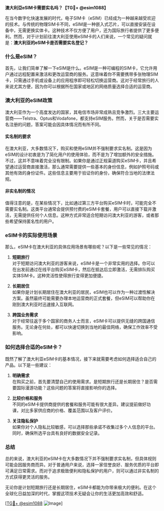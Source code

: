 **澳大利亞eSIM卡需要实名吗？【TG💪+ @esim1088】**

在当今数字化快速发展的时代，电子SIM卡（eSIM）已经成为一种越来越受欢迎的技术。与传统的物理SIM卡不同，eSIM是一种嵌入式芯片，可以直接安装在设备中，无需更换实体卡。这种技术不仅方便了用户，还为国际旅行者提供了更多便利。然而，对于计划前往澳大利亚使用eSIM卡的人们来说，一个常见的疑问就是：**澳大利亚的eSIM卡是否需要实名登记？**

### 什么是eSIM？

首先，让我们简单了解一下eSIM是什么。eSIM是一种可编程的SIM卡，它允许用户通过远程配置来激活和更改运营商的服务。这意味着你不需要携带多张物理SIM卡，只需通过手机或设备上的应用程序即可轻松切换运营商。这对于经常旅行的人来说尤其方便，因为你可以根据所在国家或地区的网络质量选择合适的运营商。

### 澳大利亚的eSIM政策

澳大利亚作为一个高度发达的国家，其电信市场非常成熟且竞争激烈。三大主要运营商——Telstra、Optus和Vodafone，都支持eSIM服务。然而，关于是否需要实名注册的问题，答案可能会因具体情况而有所不同。

#### 实名制的要求

在澳大利亚，大多数情况下，购买和使用eSIM并不强制要求实名制。这是因为eSIM的设计初衷是为了简化用户的使用体验，而不是为了增加额外的安全措施。不过，这并不意味着完全没有限制。如果你是通过正规渠道购买eSIM卡，并且希望通过运营商直接激活，那么通常需要提供一些基本的身份信息，例如护照号码或其他有效的身份证件。这些信息主要用于验证你的身份，确保符合当地的法律法规。

#### 非实名制的情况

值得注意的是，在某些情况下，比如通过第三方平台购买eSIM卡时，可能完全不需要实名制。这类平台通常会提供预付费的eSIM卡套餐，用户可以直接下载并激活，无需提供任何个人信息。这种方式非常适合短期访问澳大利亚的游客，或者那些希望保持匿名性的用户。

### eSIM卡的实际使用场景

那么，eSIM卡在澳大利亚的具体应用场景有哪些呢？以下是一些常见的情况：

1. **短期旅行**  
   对于短期访问澳大利亚的游客来说，eSIM卡是一个非常实用的选择。你可以在出发前通过在线平台购买eSIM卡，然后在抵达后立即激活，无需排队购买实体SIM卡。这种灵活性使得旅行变得更加便捷。

2. **长期居住**  
   如果你是计划长期居住在澳大利亚的居民，eSIM也可以作为一种过渡性解决方案。虽然最终可能需要办理本地运营商的正式套餐，但eSIM可以帮助你在刚到澳大利亚时迅速接入互联网。

3. **跨国业务需求**  
   对于经常往返于多个国家的商务人士而言，eSIM卡可以提供无缝的跨国通信服务。无论身在何处，都可以快速切换到当地的最佳网络，确保工作效率不受影响。

### 如何选择合适的eSIM卡？

既然了解了澳大利亚eSIM卡的基本情况，接下来就需要考虑如何选择适合自己的产品。以下是一些建议：

1. **明确需求**  
   在购买之前，首先要清楚自己的使用需求。是短期旅行还是长期居住？是否需要国际漫游功能？这些问题的答案将直接影响你的选择。

2. **比较价格和服务**  
   不同的eSIM卡提供商提供的套餐和服务可能有很大差异。建议提前做好功课，对比多家供应商的价格、覆盖范围以及客户评价。

3. **关注隐私保护**  
   如果你对个人隐私比较敏感，可以选择那些承诺不收集过多个人信息的平台。同时，确保所选平台具有良好的数据安全记录。

### 总结

总的来说，澳大利亚的eSIM卡在大多数情况下并不强制要求实名制，但具体规则可能会因服务商而异。对于普通用户来说，选择一家信誉良好、服务优质的平台即可满足日常需求。而对于追求极致便利和隐私保护的用户，则可以通过非实名制的方式获得更灵活的服务。

无论你是计划短期旅行还是长期居住，eSIM卡都能为你带来极大的便利。在这个全球化日益加深的时代，掌握这项技术无疑会让你的生活更加高效和舒适。

[[TG💪+ @esim1088](https://t.me/s/esim1088) ![Image](https://i.postimg.cc/4NQfJmqS/Snipaste-2025-05-13-00-14-12.png)]